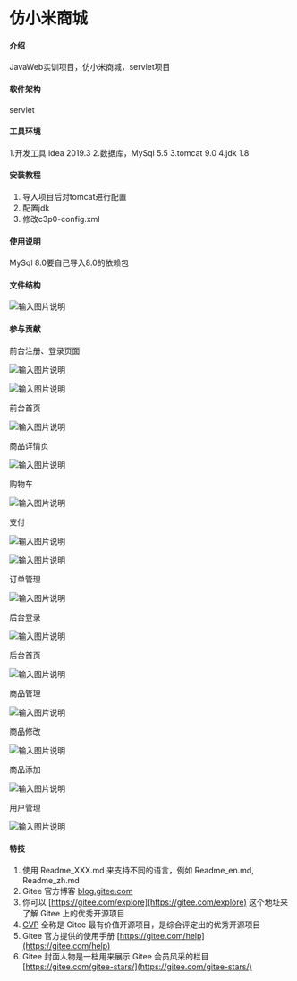 # 仿小米商城

#### 介绍
JavaWeb实训项目，仿小米商城，servlet项目

#### 软件架构
servlet

#### 工具环境

1.开发工具 idea 2019.3
2.数据库，MySql 5.5
3.tomcat 9.0
4.jdk 1.8

#### 安装教程

1.  导入项目后对tomcat进行配置
2.  配置jdk
3.  修改c3p0-config.xml

#### 使用说明

MySql 8.0要自己导入8.0的依赖包

#### 文件结构
![输入图片说明](image/%E6%96%87%E4%BB%B6%E7%BB%93%E6%9E%841.png)

#### 参与贡献

前台注册、登录页面

![输入图片说明](image/%E7%99%BB%E5%BD%95.png)

![输入图片说明](image/%E6%B3%A8%E5%86%8C.png)


前台首页

![输入图片说明](image/%E5%89%8D%E5%8F%B0%E9%A6%96%E9%A1%B5.png)


商品详情页

![输入图片说明](image/%E5%95%86%E5%93%81%E8%AF%A6%E6%83%85%E9%A1%B5.png)


购物车

![输入图片说明](image/%E8%B4%AD%E7%89%A9%E8%BD%A6.png)


支付

![输入图片说明](image/%E6%94%AF%E4%BB%981.png)

![输入图片说明](image/%E6%94%AF%E4%BB%982.png)


订单管理

![输入图片说明](image/%E8%AE%A2%E5%8D%95%E7%AE%A1%E7%90%86.png)


后台登录

![输入图片说明](image/%E5%90%8E%E5%8F%B0%E7%99%BB%E5%BD%95.png)


后台首页

![输入图片说明](image/%E5%90%8E%E5%8F%B0%E9%A6%96%E9%A1%B5.png)


商品管理

![输入图片说明](image/%E5%95%86%E5%93%81%E7%AE%A1%E7%90%86.png)


商品修改

![输入图片说明](image/%E5%95%86%E5%93%81%E4%BF%AE%E6%94%B9.png)


商品添加

![输入图片说明](image/%E5%95%86%E5%93%81%E6%B7%BB%E5%8A%A0.png)


用户管理

![输入图片说明](image/%E7%94%A8%E6%88%B7%E7%AE%A1%E7%90%86.png)

#### 特技

1.  使用 Readme\_XXX.md 来支持不同的语言，例如 Readme\_en.md, Readme\_zh.md
2.  Gitee 官方博客 [blog.gitee.com](https://blog.gitee.com)
3.  你可以 [https://gitee.com/explore](https://gitee.com/explore) 这个地址来了解 Gitee 上的优秀开源项目
4.  [GVP](https://gitee.com/gvp) 全称是 Gitee 最有价值开源项目，是综合评定出的优秀开源项目
5.  Gitee 官方提供的使用手册 [https://gitee.com/help](https://gitee.com/help)
6.  Gitee 封面人物是一档用来展示 Gitee 会员风采的栏目 [https://gitee.com/gitee-stars/](https://gitee.com/gitee-stars/)
